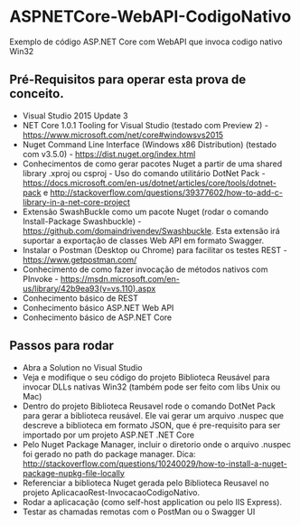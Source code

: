 # ASPNETCore-WebAPI-CodigoNativo
Exemplo de código ASP.NET Core com WebAPI que invoca codigo nativo Win32

## Pré-Requisitos para operar esta prova de conceito.
  * Visual Studio 2015 Update 3  
  * NET Core 1.0.1 Tooling for Visual Studio (testado com Preview 2) - https://www.microsoft.com/net/core#windowsvs2015  
  * Nuget Command Line Interface (Windows x86 Distribution) (testado com v3.5.0) - https://dist.nuget.org/index.html  
  * Conhecimentos de como gerar pacotes Nuget a partir de uma shared library .xproj ou csproj - Uso do comando utilitário DotNet Pack - https://docs.microsoft.com/en-us/dotnet/articles/core/tools/dotnet-pack e http://stackoverflow.com/questions/39377602/how-to-add-c-library-in-a-net-core-project  
  * Extensão SwashBuckle como um pacote Nuget (rodar o comando Install-Package Swashbuckle) - https://github.com/domaindrivendev/Swashbuckle. Esta extensão irá suportar a exportação de classes Web API em formato Swagger.  
  * Instalar o Postman (Desktop ou Chrome) para facilitar os testes REST - https://www.getpostman.com/
  * Conhecimento de como fazer invocação de métodos nativos com PInvoke - https://msdn.microsoft.com/en-us/library/42b9ea93(v=vs.110).aspx  
  * Conhecimento básico de REST    
  * Conhecimento básico ASP.NET Web API    
  * Conhecimento básico de ASP.NET Core    

## Passos para rodar
  * Abra a Solution no Visual Studio  
  * Veja e modifique o seu código do projeto Biblioteca Reusável para invocar DLLs nativas Win32 (também pode ser feito com libs Unix ou Mac)  
  * Dentro do projeto Biblioteca Reusavel rode o comando DotNet Pack para gerar a biblioteca reusável. Ele vai gerar um arquivo .nuspec que descreve a biblioteca em formato JSON, que é pre-requisito para ser importado por um projeto ASP.NET .NET Core  
  * Pelo Nuget Package Manager, incluir o diretorio onde o arquivo .nuspec foi gerado no path do package manager. Dica: http://stackoverflow.com/questions/10240029/how-to-install-a-nuget-package-nupkg-file-locally  
  * Referenciar a biblioteca Nuget gerada pelo Biblioteca Reusavel no projeto AplicacaoRest-InvocacaoCodigoNativo.  
  * Rodar a aplicacação (como self-host application ou pelo IIS Express).  
  * Testar as chamadas remotas com o PostMan ou o Swagger UI  
  
